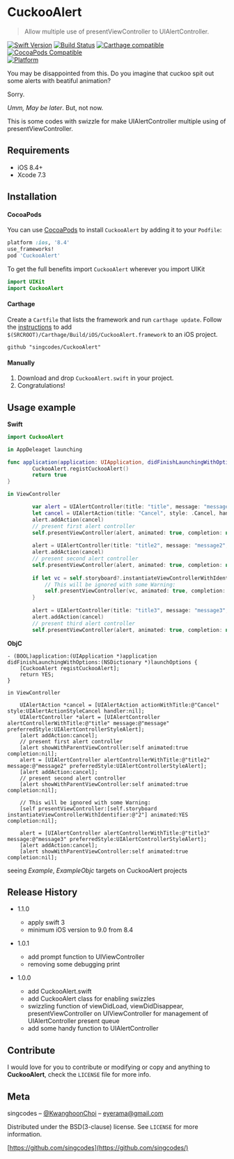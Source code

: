 
# CuckooAlert
> Allow multiple use of presentViewController to UIAlertController.

[![Swift Version][swift-image]][swift-url]
[![Build Status][travis-image]][travis-url]
[![Carthage compatible](https://img.shields.io/badge/Carthage-compatible-4BC51D.svg?style=flat)](https://github.com/Carthage/Carthage)
[![CocoaPods Compatible](https://img.shields.io/cocoapods/v/EZSwiftExtensions.svg)](https://img.shields.io/cocoapods/v/LFAlertController.svg)  
[![Platform](https://img.shields.io/cocoapods/p/LFAlertController.svg?style=flat)](http://cocoapods.org/pods/LFAlertController)

You may be disappointed from this. Do you imagine that cuckoo spit out some alerts with beatiful animation?

Sorry.

*Umm, May be later*. But, not now.

This is some codes with swizzle for make UIAlertController multiple using of presentViewController. 


## Requirements

- iOS 8.4+
- Xcode 7.3

## Installation

#### CocoaPods
You can use [CocoaPods](http://cocoapods.org/) to install `CuckooAlert` by adding it to your `Podfile`:

```ruby
platform :ios, '8.4'
use_frameworks!
pod 'CuckooAlert'
```

To get the full benefits import `CuckooAlert` wherever you import UIKit

``` swift
import UIKit
import CuckooAlert
```
#### Carthage
Create a `Cartfile` that lists the framework and run `carthage update`. Follow the [instructions](https://github.com/Carthage/Carthage#if-youre-building-for-ios) to add `$(SRCROOT)/Carthage/Build/iOS/CuckooAlert.framework` to an iOS project.

```
github "singcodes/CuckooAlert"
```
#### Manually
1. Download and drop ```CuckooAlert.swift``` in your project.  
2. Congratulations!  

## Usage example

**Swift**

```swift
import CuckooAlert

in AppDeleaget launching

func application(application: UIApplication, didFinishLaunchingWithOptions launchOptions: [NSObject: AnyObject]?) -> Bool {
        CuckooAlert.registCuckooAlert()
        return true
}

in ViewController

        var alert = UIAlertController(title: "title", message: "message", preferredStyle: .Alert)
        let cancel = UIAlertAction(title: "Cancel", style: .Cancel, handler: nil)
        alert.addAction(cancel)
        // present first alert controller
        self.presentViewController(alert, animated: true, completion: nil)
        
        alert = UIAlertController(title: "title2", message: "message2", preferredStyle: .Alert)
        alert.addAction(cancel)
        // present second alert controller
        self.presentViewController(alert, animated: true, completion: nil)
        
        if let vc = self.storyboard?.instantiateViewControllerWithIdentifier("2") {
            // This will be ignored with some Warning:
            self.presentViewController(vc, animated: true, completion: nil)
        }
        
        alert = UIAlertController(title: "title3", message: "message3", preferredStyle: .Alert)
        alert.addAction(cancel)
        // present third alert controller
        self.presentViewController(alert, animated: true, completion: nil)

```

**ObjC**

```objc
- (BOOL)application:(UIApplication *)application didFinishLaunchingWithOptions:(NSDictionary *)launchOptions {
    [CuckooAlert registCuckooAlert];
    return YES;
}

in ViewController

    UIAlertAction *cancel = [UIAlertAction actionWithTitle:@"Cancel" style:UIAlertActionStyleCancel handler:nil];
    UIAlertController *alert = [UIAlertController alertControllerWithTitle:@"title" message:@"message" preferredStyle:UIAlertControllerStyleAlert];
    [alert addAction:cancel];
    // present first alert controller
    [alert showWithParentViewController:self animated:true completion:nil];
    alert = [UIAlertController alertControllerWithTitle:@"title2" message:@"message2" preferredStyle:UIAlertControllerStyleAlert];
    [alert addAction:cancel];
    // present second alert controller
    [alert showWithParentViewController:self animated:true completion:nil];
    
    // This will be ignored with some Warning:
    [self presentViewController:[self.storyboard instantiateViewControllerWithIdentifier:@"2"] animated:YES completion:nil];
    
    alert = [UIAlertController alertControllerWithTitle:@"title3" message:@"message3" preferredStyle:UIAlertControllerStyleAlert];
    [alert addAction:cancel];
    [alert showWithParentViewController:self animated:true completion:nil];
```


seeing *Example*, *ExampleObjc* targets on CuckooAlert projects

## Release History
* 1.1.0
    * apply swift 3
    * minimum iOS version to 9.0 from 8.4

* 1.0.1
	 * add prompt function to UIViewController
	 * removing some debugging print

* 1.0.0
    * add CuckooAlert.swift
    * add CuckooAlert class for enabling swizzles
    * swizzling function of viewDidLoad, viewDidDisappear, presentViewController on UIViewController for management of UIAlertController present queue
    * add some handy function to UIAlertController

## Contribute

I would love for you to contribute or modifying or copy and anything to **CuckooAlert**, check the ``LICENSE`` file for more info.

## Meta

singcodes – [@KwanghoonChoi](https://twitter.com/KwanghoonChoi) – eyerama@gmail.com

Distributed under the BSD(3-clause) license. See ``LICENSE`` for more information.

[https://github.com/singcodes](https://github.com/singcodes/)

[swift-image]:https://img.shields.io/badge/swift-2.2-orange.svg
[swift-url]: https://swift.org/
[travis-image]: https://img.shields.io/travis/dbader/node-datadog-metrics/master.svg?style=flat-square
[travis-url]: https://travis-ci.org/dbader/node-datadog-metrics
[codebeat-image]: https://codebeat.co/badges/c19b47ea-2f9d-45df-8458-b2d952fe9dad
[codebeat-url]: https://codebeat.co/projects/github-com-vsouza-awesomeios-com
